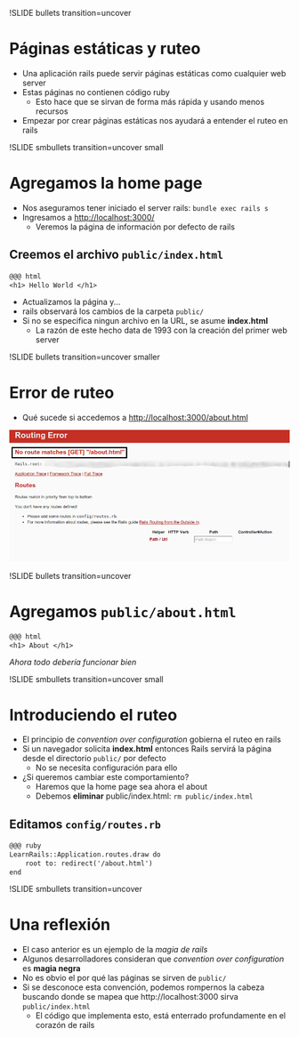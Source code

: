 !SLIDE bullets transition=uncover 
# Páginas estáticas y ruteo
* Una aplicación rails puede servir páginas estáticas como cualquier web server
* Estas páginas no contienen código ruby
  * Esto hace que se sirvan de forma más rápida y usando menos recursos
* Empezar por crear páginas estáticas nos ayudará a entender el ruteo en rails

!SLIDE smbullets transition=uncover small
# Agregamos la home page
* Nos aseguramos tener iniciado el server rails: `bundle exec rails s`
* Ingresamos a [http://localhost:3000/](http://localhost:3000/)
  * Veremos la página de información por defecto de rails

## Creemos el archivo `public/index.html`

	@@@ html
	<h1> Hello World </h1>

* Actualizamos la página y...
* rails observará los cambios de la carpeta `public/`
* Si no se especifica ningun archivo en la URL, se asume **index.html**
	* La razón de este hecho data de 1993 con la creación del primer web server

!SLIDE bullets transition=uncover smaller
# Error de ruteo
* Qué sucede si accedemos a [http://localhost:3000/about.html](http://localhost:3000/about.html)

![routing error](01-routing-error.png)

!SLIDE bullets transition=uncover
# Agregamos `public/about.html`

	@@@ html
	<h1> About </h1>

*Ahora todo debería funcionar bien*

!SLIDE smbullets transition=uncover small
# Introduciendo el ruteo
* El principio de *convention over configuration* gobierna el ruteo en rails
* Si un navegador solicita **index.html** entonces Rails servirá la página desde
  el directorio `public/` por defecto
	* No se necesita configuración para ello
* ¿Si queremos cambiar este comportamiento?
	* Haremos que la home page sea ahora el about
	* Debemos **eliminar** public/index.html: `rm public/index.html`

## Editamos `config/routes.rb`

	@@@ ruby
	LearnRails::Application.routes.draw do
		root to: redirect('/about.html')
	end
!SLIDE smbullets transition=uncover 
# Una reflexión
* El caso anterior es un ejemplo de la *magia de rails* 
* Algunos desarrolladores consideran que *convention over configuration* es
  **magia negra**
* No es obvio el por qué las páginas se sirven de `public/`
* Si se desconoce esta convención, podemos rompernos la cabeza buscando donde se
  mapea que http://localhost:3000 sirva `public/index.html`
	* El código que implementa esto, está enterrado profundamente en el corazón de
	  rails
